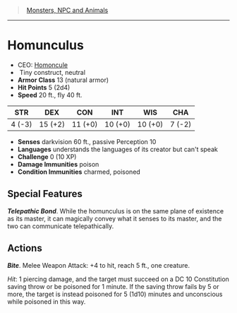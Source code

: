 ﻿---
!MonsterVO
Type: construct
Size: Tiny
Alignment: neutral
ArmorClass: 13 (natural armor)
HitPoints: 5 (2d4)
Speed: 20 ft., fly 40 ft.
Strength: ' 4 (-3)'
Dexterity: 15 (+2)
Constitution: 11 (+0)
Intelligence: 10 (+0)
Wisdom: 10 (+0)
Charisma: ' 7 (-2)'
DamageImmunities: poison
ConditionImmunities: charmed, poisoned
Senses: darkvision 60 ft., passive Perception 10
Languages: understands the languages of its creator but can't speak
Challenge: 0 (10 XP)
Id: monsters_vo.md#homunculus
ParentLink: monsters_vo.md#monsters-npc-and-animals
Name: Homunculus
ParentName: Monsters, NPC and Animals
NameLevel: 1
AltName: '[Homoncule](hd_monsters_homoncule.md)'
Attributes: {}
---
> [Monsters, NPC and Animals](srd_monsters.md)

---

# Homunculus

- CEO: [Homoncule](hd_monsters_homoncule.md)
-  Tiny construct, neutral
- **Armor Class** 13 (natural armor)
- **Hit Points** 5 (2d4)
- **Speed** 20 ft., fly 40 ft.

|STR|DEX|CON|INT|WIS|CHA|
|---|---|---|---|---|---|
| 4 (-3)|15 (+2)|11 (+0)|10 (+0)|10 (+0)| 7 (-2)|

- **Senses** darkvision 60 ft., passive Perception 10
- **Languages** understands the languages of its creator but can't speak
- **Challenge** 0 (10 XP)
- **Damage Immunities** poison
- **Condition Immunities** charmed, poisoned

## Special Features

**_Telepathic Bond_**. While the homunculus is on the same plane of existence as its master, it can magically convey what it senses to its master, and the two can communicate telepathically.

## Actions

**_Bite_**. Melee Weapon Attack: +4 to hit, reach 5 ft., one creature.

_Hit_: 1 piercing damage, and the target must succeed on a DC 10 Constitution saving throw or be poisoned for 1 minute. If the saving throw fails by 5 or more, the target is instead poisoned for 5 (1d10) minutes and unconscious while poisoned in this way.

